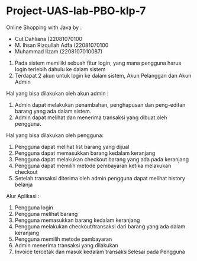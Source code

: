 # Project-UAS-lab-PBO-klp-7
Online Shopping with Java
by :
+ Cut Dahliana (22081070100
+ M. Ihsan Rizqullah Adfa (22081070100
+ Muhammad Ilzam (2208107010087)

1. Pada sistem memiliki sebuah fitur login, yang mana pengguna harus login terlebih dahulu
ke dalam sistem
2. Terdapat 2 akun untuk login ke dalam sistem, Akun Pelanggan dan Akun Admin

Hal yang bisa dilakukan oleh akun admin :
1. Admin dapat melakukan penambahan, penghapusan dan peng-editan barang yang ada
dalam sistem.
2. Admin dapat melihat dan menerima transaksi yang dibuat oleh pengguna.

Hal yang bisa dilakukan oleh pengguna:
1. Pengguna dapat melihat list barang yang dijual
2. Pengguna dapat memasukkan barang kedalam keranjang
3. Pengguna dapat melakukan checkout barang yang ada pada keranjang
4. Pengguna dapat memilih metode pembayaran ketika melakukan checkout
5. Setelah transaksi diterima oleh admin pengguna dapat melihat history belanja

Alur Aplikasi :
1. Pengguna login
2. Pengguna melihat barang
3. Pengguna memasukkan barang kedalam keranjang
4. Pengguna melakukan checkout/transaksi dari barang yang ada dalam keranjang
5. Pengguna memilih metode pambayaran
6. Admin menerima transaksi yang dilakukan
7. Invoice tercetak dan masuk kedalam transaksiSelesai pada Pengguna
